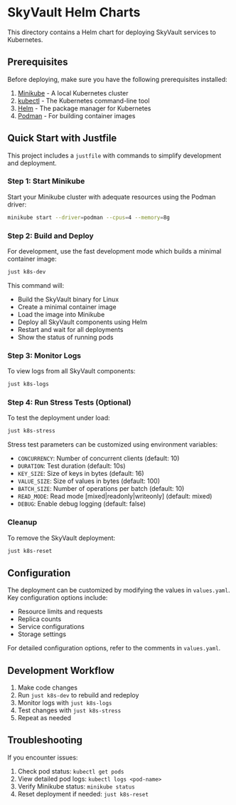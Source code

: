 # SkyVault Helm Charts

This directory contains a Helm chart for deploying SkyVault services to Kubernetes.

## Prerequisites

Before deploying, make sure you have the following prerequisites installed:

1. [Minikube](https://minikube.sigs.k8s.io/docs/start/) - A local Kubernetes cluster
2. [kubectl](https://kubernetes.io/docs/tasks/tools/#kubectl) - The Kubernetes command-line tool
3. [Helm](https://helm.sh/docs/intro/install/) - The package manager for Kubernetes
4. [Podman](https://podman.io/getting-started/installation) - For building container images

## Quick Start with Justfile

This project includes a `justfile` with commands to simplify development and deployment.

### Step 1: Start Minikube

Start your Minikube cluster with adequate resources using the Podman driver:

```bash
minikube start --driver=podman --cpus=4 --memory=8g
```

### Step 2: Build and Deploy

For development, use the fast development mode which builds a minimal container image:

```bash
just k8s-dev
```

This command will:

- Build the SkyVault binary for Linux
- Create a minimal container image
- Load the image into Minikube
- Deploy all SkyVault components using Helm
- Restart and wait for all deployments
- Show the status of running pods

### Step 3: Monitor Logs

To view logs from all SkyVault components:

```bash
just k8s-logs
```

### Step 4: Run Stress Tests (Optional)

To test the deployment under load:

```bash
just k8s-stress
```

Stress test parameters can be customized using environment variables:

- `CONCURRENCY`: Number of concurrent clients (default: 10)
- `DURATION`: Test duration (default: 10s)
- `KEY_SIZE`: Size of keys in bytes (default: 16)
- `VALUE_SIZE`: Size of values in bytes (default: 100)
- `BATCH_SIZE`: Number of operations per batch (default: 10)
- `READ_MODE`: Read mode [mixed|readonly|writeonly] (default: mixed)
- `DEBUG`: Enable debug logging (default: false)

### Cleanup

To remove the SkyVault deployment:

```bash
just k8s-reset
```

## Configuration

The deployment can be customized by modifying the values in `values.yaml`. Key configuration options include:

- Resource limits and requests
- Replica counts
- Service configurations
- Storage settings

For detailed configuration options, refer to the comments in `values.yaml`.

## Development Workflow

1. Make code changes
2. Run `just k8s-dev` to rebuild and redeploy
3. Monitor logs with `just k8s-logs`
4. Test changes with `just k8s-stress`
5. Repeat as needed

## Troubleshooting

If you encounter issues:

1. Check pod status: `kubectl get pods`
2. View detailed pod logs: `kubectl logs <pod-name>`
3. Verify Minikube status: `minikube status`
4. Reset deployment if needed: `just k8s-reset`






